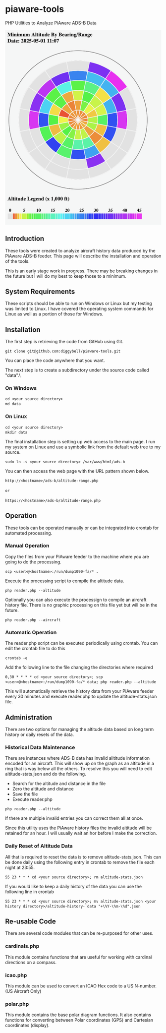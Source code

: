 # piaware-tools
PHP Utilities to Analyze PiAware ADS-B Data

![image info](./docs/Sample-Chart.png)
## Introduction
These tools were created to analyze aircraft history data produced by
the PiAware ADS-B feeder. This page will describe the installation and operation of the tools.

This is an early stage work in progress. There may be breaking changes in the future but I will do my best to keep those to a minimum.

## System Requirements
These scripts should be able to run on Windows or Linux but my testing was limited to Linux. I have covered the operating system commands for Linux as well as a portion of those for Windows.

## Installation
The first step is retrieving the code from GitHub using Git.
```
git clone git@github.com:diggybell/piaware-tools.git
```
You can place the code anywhere that you want.

The next step is to create a subdirectory under the source code called "data".\

### On Windows
```
cd <your source directory>
md data
```
### On Linux
```
cd <your source directory>
mkdir data
```

The final installation step is setting up web access to the main page. I run my system on Linux and use a symbolic link from the default web tree to my source.
```
sudo ln -s <your source directory> /var/www/html/ads-b
```
You can then access the web page with the URL pattern shown below.
```
http://<hostname>/ads-b/altitude-range.php

or

https://<hostname>/ads-b/altitude-range.php
```

## Operation
These tools can be operated manually or can be integrated into crontab for automated processing.

### Manual Operation
Copy the files from your PiAware feeder to the machine where you are going to do the processing.
```
scp <user>@<hostname>:/run/dump1090-fa/* .
```
Execute the processing script to compile the altitude data.

```
php reader.php --altitude
```

Optionally you can also execute the processign to compile an aircraft history file. There is no graphic processing on this file yet but will be in the future.

```
php reader.php --aircraft
```

### Automatic Operation
The reader.php script can be executed periodically using crontab. You can edit the crontab file to do this
```
crontab -e
```
Add the following line to the file changing the directories where required
```
0,30 * * * * cd <your source directory>; scp <user>@<hostname>:/run/dump1090-fa/* data; php reader.php --altitude
```
This will automatically retrieve the history data from your PiAware feeder every 30 minutes and execute reader.php to update the altitude-stats.json file.

## Administration
There are two options for managing the altitude data based on long term history or daily resets of the data.

### Historical Data Maintenance
There are instances where ADS-B data has invalid alititude information encoded for an aircraft. This will show up on the graph as an altitude in a ring that is way below all the others. To resolve this you will need to edit altitude-stats.json and do the following.
* Search for the altitude and distance in the file
* Zero the altitude and distance
* Save the file
* Execute reader.php
```
php reader.php --altitude
```
If there are multiple invalid entries you can correct them all at once.

Since this utility uses the PiAware history files the invalid altitude will be retained for an hour. I will usually wait an hor before I make the correction.

### Daily Reset of Altitude Data
All that is required to reset the data is to remove altitude-stats.json. This can be done daily using the following entry in crontab to remove the file each night at 23:55.
```
55 23 * * * cd <your source directory>; rm altitude-stats.json
```
If you would like to keep a daily history of the data you can use the following line in crontab
```
55 23 * * * cd <your source directory>; mv altitude-stats.json <your history directory>/altitude-history-`data "+\%Y-\%m-\%d".json
```

## Re-usable Code
There are several code modules that can be re-purposed for other uses.

### cardinals.php
This module contains functions that are useful for working with cardinal directions on a compass.

### icao.php

This module can be used to convert an ICAO Hex code to a US N-number. (US Aircraft Only)

### polar.php
This module contains the base polar diagram functions. It also contains functions for converting between Polar coordinates (GPS) and Cartesian coordinates (display).